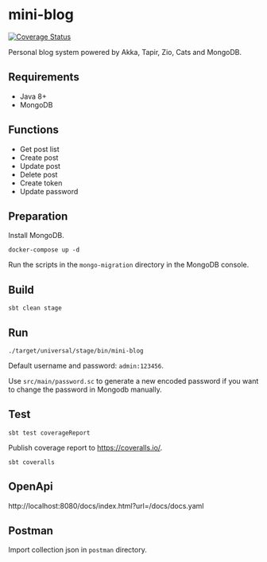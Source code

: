 # mini-blog

[![Coverage Status](https://coveralls.io/repos/github/gcnyin/mini-blog/badge.svg?branch=master)](https://coveralls.io/github/gcnyin/mini-blog?branch=master)

Personal blog system powered by Akka, Tapir, Zio, Cats and MongoDB.

## Requirements

- Java 8+
- MongoDB

## Functions

- Get post list
- Create post
- Update post
- Delete post
- Create token
- Update password

## Preparation

Install MongoDB.

```
docker-compose up -d
```

Run the scripts in the `mongo-migration` directory in the MongoDB console.

## Build

```
sbt clean stage
```

## Run

```
./target/universal/stage/bin/mini-blog
```

Default username and password: `admin:123456`.

Use `src/main/password.sc` to generate a new encoded password if you want to change the password in Mongodb manually.

## Test

```
sbt test coverageReport
```

Publish coverage report to <https://coveralls.io/>.

```
sbt coveralls
```

## OpenApi

http://localhost:8080/docs/index.html?url=/docs/docs.yaml

## Postman

Import collection json in `postman` directory.
